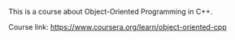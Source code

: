 This is a course about Object-Oriented Programming in C++.

Course link: https://www.coursera.org/learn/object-oriented-cpp
